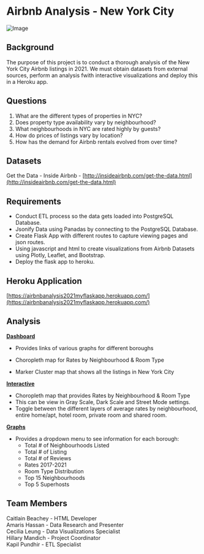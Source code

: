 # Airbnb Analysis - New York City
![Image](https://cleaningbusinesstoday.com/wp-content/uploads/EasyDNNNews/1937/600600p3069EDNmain1937airbnb-nyc-600-x-250.jpg)

## Background

The purpose of this project is to conduct a thorough analysis of the New York City Airbnb listings in 2021.  We must obtain datasets from external sources, perform an analysis fwith interactive visualizations and deploy this in a Heroku app.  


## Questions

1.  What are the different types of properties in NYC?
2.  Does property type availability vary by neighbourhood?
3.  What neighbourhoods in NYC are rated highly by guests?
4.  How do prices of listings vary by location?
5.  How has the demand for Airbnb rentals evolved from over time?

## Datasets

Get the Data - Inside Airbnb - [http://insideairbnb.com/get-the-data.html](http://insideairbnb.com/get-the-data.html)

## Requirements

* Conduct ETL process so the data gets loaded into PostgreSQL Database.
* Jsonify Data using Panadas by connecting to the PostgreSQL Database.
* Create Flask App with different routes to capture viewing pages and json routes. 
* Using javascript and html to create visualizations from Airbnb Datasets using Plotly, Leaflet, and Bootstrap.
* Deploy the flask app to heroku.

## Heroku Application
[https://airbnbanalysis2021myflaskapp.herokuapp.com/](https://airbnbanalysis2021myflaskapp.herokuapp.com/)

## Analysis

[**Dashboard**](https://airbnbanalysis2021myflaskapp.herokuapp.com/)
* Provides links of various graphs for different boroughs
 
* Choropleth map for Rates by Neighbourhood & Room Type
* Marker Cluster map that shows all the listings in New York City
  
[**Interactive**](https://airbnbanalysis2021myflaskapp.herokuapp.com/interactive)
  * Choropleth map that provides Rates by Neighbourhood & Room Type
  * This can be view in Gray Scale, Dark Scale and Street Mode settings.
  * Toggle between the different layers of average rates by neighbourhood, entire home/apt, hotel room, private room and shared room.

[**Graphs**](https://airbnbanalysis2021myflaskapp.herokuapp.com/graphs)
  * Provides a dropdown menu to see information for each borough:
    * Total # of Neighbourhoods Listed
    * Total # of Listing
    * Total # of Reviews
    * Rates 2017-2021
    * Room Type Distribution
    * Top 15 Neighbourhoods
    * Top 5 Superhosts


## Team Members 
Caitlain Beachey - HTML Developer <br>
Amaris Hassan - Data Research and Presenter<br>
Cecilia Leung - Data Visualizations Specialist<br>
Hillary Mandich - Project Coordinator<br>
Kapil Pundhir - ETL Specialist<br>
